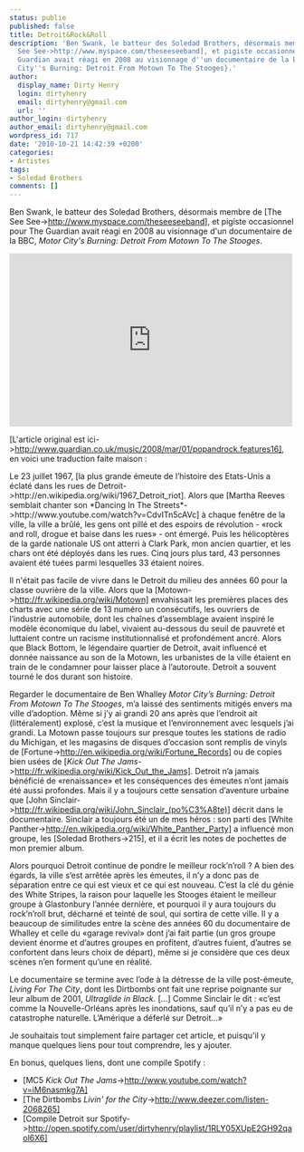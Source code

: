 ```yaml
---
status: publie
published: false
title: Detroit&Rock&Roll
description: 'Ben Swank, le batteur des Soledad Brothers, désormais membre de [The
  See See->http://www.myspace.com/theseeseeband], et pigiste occasionnel pour The
  Guardian avait réagi en 2008 au visionnage d''un documentaire de la BBC, {Motor
  City''s Burning: Detroit From Motown To The Stooges}.'
author:
  display_name: Dirty Henry
  login: dirtyhenry
  email: dirtyhenry@gmail.com
  url: ''
author_login: dirtyhenry
author_email: dirtyhenry@gmail.com
wordpress_id: 717
date: '2010-10-21 14:42:39 +0200'
categories:
- Artistes
tags:
- Soledad Brothers
comments: []
---
```

Ben Swank, le batteur des Soledad Brothers, désormais membre de [The See See->http://www.myspace.com/theseeseeband], et pigiste occasionnel pour The Guardian avait réagi en 2008 au visionnage d'un documentaire de la BBC, *Motor City's Burning: Detroit From Motown To The Stooges*.

<object width="500" height="306"><param name="movie" value="http://www.youtube.com/v/Et8VXb9pv1c?fs=1&hl=fr_FR"></param><param name="allowFullScreen" value="true"></param><param name="allowscriptaccess" value="always"></param><embed src="http://www.youtube.com/v/Et8VXb9pv1c?fs=1&hl=fr_FR" type="application/x-shockwave-flash" allowscriptaccess="always" allowfullscreen="true" width="500" height="306"></embed></object>

[L'article original est ici->http://www.guardian.co.uk/music/2008/mar/01/popandrock.features16], en voici une traduction faite maison :

<quote>
Le 23 juillet 1967, [la plus grande émeute de l’histoire des Etats-Unis a éclaté dans les rues de Detroit->http://en.wikipedia.org/wiki/1967_Detroit_riot]. Alors que [Martha Reeves semblait chanter son *Dancing In The Streets*->http://www.youtube.com/watch?v=CdvITn5cAVc] à chaque fenêtre de la ville, la ville a brûlé, les gens ont pillé et des espoirs de révolution - «rock and roll, drogue et baise dans les rues» - ont émergé. Puis les hélicoptères de la garde nationale US ont atterri à Clark Park, mon ancien quartier, et les chars ont été déployés dans les rues. Cinq jours plus tard, 43 personnes avaient été tuées parmi lesquelles 33 étaient noires.

Il n'était pas facile de vivre dans le Detroit du milieu des années 60 pour la classe ouvrière de la ville. Alors que la [Motown->http://fr.wikipedia.org/wiki/Motown] envahissait les premières places des charts avec une série de 13 numéro un consécutifs, les ouvriers de l’industrie automobile, dont les chaînes d’assemblage avaient inspiré le modèle économique du label, vivaient au-dessous du seuil de pauvreté et luttaient contre un racisme institutionnalisé et profondément ancré. Alors que Black Bottom, le légendaire quartier de Detroit, avait influencé et donnée naissance au son de la Motown, les urbanistes de la ville étaient en train de le condamner pour laisser place à l’autoroute. Detroit a souvent tourné le dos durant son histoire.

Regarder le documentaire de Ben Whalley *Motor City’s Burning: Detroit From Motown To The Stooges*, m’a laissé des sentiments mitigés envers ma ville d’adoption. Même si j’y ai grandi 20 ans après que l’endroit ait (littéralement) explosé, c’est la musique et l’environnement avec lesquels j’ai grandi. La Motown passe toujours sur presque toutes les stations de radio du Michigan, et les magasins de disques d’occasion sont remplis de vinyls de [Fortune->http://en.wikipedia.org/wiki/Fortune_Records] ou de copies bien usées de [*Kick Out The Jams*->http://fr.wikipedia.org/wiki/Kick_Out_the_Jams]. Detroit n’a jamais bénéficié de «renaissance» et les conséquences des émeutes n’ont jamais été aussi profondes. Mais il y a toujours cette sensation d’aventure urbaine que [John Sinclair->http://fr.wikipedia.org/wiki/John_Sinclair_(po%C3%A8te)] décrit dans le documentaire. Sinclair a toujours été un de mes héros : son parti des [White Panther->http://en.wikipedia.org/wiki/White_Panther_Party] a influencé mon groupe, les [Soledad Brothers->215], et il a écrit les notes de pochettes de mon premier album.

Alors pourquoi Detroit continue de pondre le meilleur rock’n’roll ? A bien des égards, la ville s’est arrêtée après les émeutes, il n’y a donc pas de séparation entre ce qui est vieux et ce qui est nouveau. C’est la clé du génie des White Stripes, la raison pour laquelle les Stooges étaient le meilleur groupe à Glastonbury l’année dernière, et pourquoi il y aura toujours du rock’n’roll brut, décharné et teinté de soul, qui sortira de cette ville. Il y a beaucoup de similitudes entre la scène des années 60 du documentaire de Whalley et celle du «garage revival» dont j’ai fait partie (un gros groupe devient énorme et d’autres groupes en profitent, d’autres fuient, d’autres se confortent dans leurs choix de départ), même si je considère que ces deux scènes n’en forment qu’une en réalité.

Le documentaire se termine avec l’ode à la détresse de la ville post-émeute, *Living For The City*, dont les Dirtbombs ont fait une reprise poignante sur leur album de 2001, *Ultraglide in Black*. [...] Comme Sinclair le dit : «c’est comme la Nouvelle-Orléans après les inondations, sauf qu’il n’y a pas eu de catastrophe naturelle. L’Amérique a déferlé sur Detroit...»
</quote>

Je souhaitais tout simplement faire partager cet article, et puisqu'il y manque quelques liens pour tout comprendre, les y ajouter.

En bonus, quelques liens, dont une compile Spotify :
- [MC5 *Kick Out The Jams*->http://www.youtube.com/watch?v=iM6nasmkg7A]
- [The Dirtbombs *Livin' for the City*->http://www.deezer.com/listen-2068265]
- [Compile Detroit sur Spotify->http://open.spotify.com/user/dirtyhenry/playlist/1RLY05XUpE2GH92qaol6X6]
